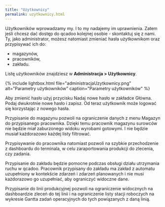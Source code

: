 ```yaml
---
title: "Użytkownicy"
permalink: uzytkownicy.html 
---
```


Użytkowników wprowadzamy my. I to my nadajemy im uprawnienia. Zatem jeśli chcesz dać dostęp do qcadoo kolejnej osobie - skontaktuj się z nami. Ty, jako administrator, możesz natomiast zmieniać hasła użytkownikom oraz przypisywać ich do:
- magazynów,
- pracowników,
- zakładu.

Listę użytkowników znajdziesz w **Administracja > Użytkownicy**.

{% include lightbox.html file="administracjaUzytkownicy.png" alt="Parametry użytkowników" caption="Parametry użytkowników" %}

Aby zmienić hasło użyj przycisku Nadaj nowe hasło w zakładce Główna. Podaj dwukrotnie nowe hasło i zapisz. Od teraz użytkownik może logować się korzystając z nowego hasła.

Przypisanie do magazynu pozwoli na ograniczenie danych z menu Magazyn do przypisanego pracownika. Dzięki temu pracownik magazynu surowców nie będzie miał zaburzonego widoku wyrobami gotowymi. I nie będzie musiał każdorazowo każdej listy filtrować.

Przypisywanie do pracownika natomiast pozwoli na szybkie przechodzenie z dashboardu do terminala, w celu zaraportowania produkcji do zlecenia, czy zadania.

Przypisanie do zakładu będzie pomocne podczas obsługi działu utrzymania ruchu w qcadoo. Pracownik przypisany do zakładu ma zakład z automatu uzupełniony w kontekście zdarzeń i zdarzeń planowanych i nie musi każdorazowo go uzupełniać, aby ograniczyć widoczne dane.

Przypisanie do linii produkcyjnej pozwoli na ograniczenie widocznych na dashboardzie zleceń do tej linii i na ograniczenie listy stacji roboczych na wykresie Gantta zadań operacyjnych do tych powiązanych z daną linią.